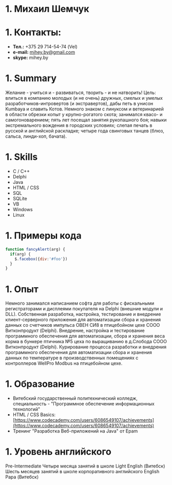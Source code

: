 # 1. Михаил Шемчук
# 1. Контакты:
   - **Тел.:** +375 29 714-54-74 (Vel)
   - **e-mail:** [mihey.by@gmail.com](mailto:mihey.by@gmail.com)
   - **skype:** mihey.by
# 1. Summary
   Желание - учиться и - развиваться, творить - и не натворить! 
   Цель: влиться в компанию молодых (и не очень) дружных, смелых и умелых разработчиков-интровертов (и экстравертов), дабы петь в унисон Kumbaya и славить Котов. 
   Немного знаком с линуксом и ветеринарией в области обрезки копыт у крупно-рогатого скота; занимался квасо- и самогоноварением; пять лет посещал занятия рукопашного боя; навыки экстремального вождения в городских условиях; слепая печать в русской и английской раскладке; четыре года свинговых танцев (блюз, сальса, линди-хоп, бачата). 
# 1. Skills 
   - С / C++
   - Delphi 
   - Java
   - HTML / CSS
   - SQL
   - SQLite
   - VB 
   - Windows
   - Linux
# 1. Примеры кода 
   ```javascript
   function fancyAlert(arg) {
     if(arg) {
       $.facebox({div:'#foo'})
     }
   }
   ```
# 1. Опыт
   Немного занимался написанием софта для работы с фискальными регистраторами и дисплеями покупателя на Delphi (внешние модули и DLL). 
   Собственная разработка, настройка, тестирование и внедрение клиент-серверного приложения для автоматизации сбора и хранения данных со счетчиков импульса ОВЕН СИ8 в птицебойном цехе СООО Витконпродукт (Delphi). 
   Внедрение, настройка и тестирование программного обеспечения для автоматизации, сбора и хранения веса корма в бункере птичника №5 цеха по выращиванию в д.Слобода СООО Витконпродукт (Delphi). 
   Курирование процесса разработки и внедрения программного обеспечения для автоматизации сбора и хранения данных по температуре в производственных помещениях с контроллеров WellPro Modbus на птицебойном цехе.
# 1. Образование 
   - Витебский государственный политехнический колледж, специальность - "Программное обеспечение информационных технологий"
   - HTML / CSS Basics: [https://www.codecademy.com/users/6086549107/achievements](https://www.codecademy.com/users/6086549107/achievements)
   - Тренинг "Разработка Веб-приложений на Java" от Epam
# 1. Уровень английского
   Pre-Intermediate
   Четыре месяца занятий в школе Light English (Витебск)
   Шесть месяцев занятий в школе корпоративного английского English Papa (Витебск)
